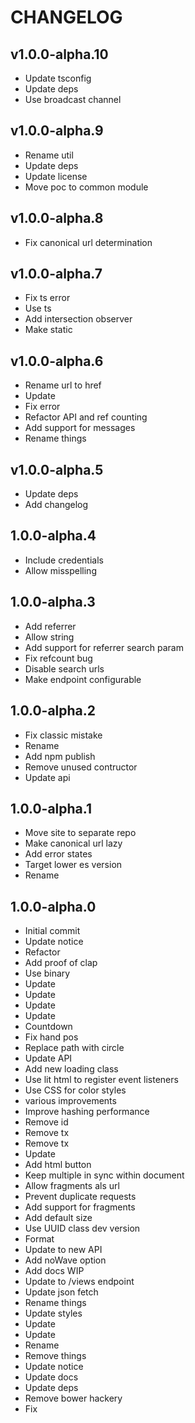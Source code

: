 # CHANGELOG

## v1.0.0-alpha.10
- Update tsconfig
- Update deps
- Use broadcast channel

## v1.0.0-alpha.9
- Rename util
- Update deps
- Update license
- Move poc to common module

## v1.0.0-alpha.8
- Fix canonical url determination

## v1.0.0-alpha.7
- Fix ts error
- Use ts
- Add intersection observer
- Make static

## v1.0.0-alpha.6
- Rename url to href
- Update
- Fix error
- Refactor API and ref counting
- Add support for messages
- Rename things

## v1.0.0-alpha.5
- Update deps
- Add changelog 

## 1.0.0-alpha.4
- Include credentials
- Allow misspelling

## 1.0.0-alpha.3
- Add referrer
- Allow string
- Add support for referrer search param
- Fix refcount bug
- Disable search urls
- Make endpoint configurable

## 1.0.0-alpha.2
- Fix classic mistake
- Rename
- Add npm publish
- Remove unused contructor
- Update api

## 1.0.0-alpha.1
- Move site to separate repo
- Make canonical url lazy
- Add error states
- Target lower es version
- Rename

## 1.0.0-alpha.0
- Initial commit
- Update notice
- Refactor
- Add proof of clap
- Use binary
- Update
- Update
- Update
- Update
- Countdown
- Fix hand pos
- Replace path with circle
- Update API
- Add new loading class
- Use lit html to register event listeners
- Use CSS for color styles
- various improvements
- Improve hashing performance
- Remove id
- Remove tx
- Remove tx
- Update
- Add html button
- Keep multiple in sync within document
- Allow fragments als url
- Prevent duplicate requests
- Add support for fragments
- Add default size
- Use UUID class dev version
- Format
- Update to new API
- Add noWave option
- Add docs WIP
- Update to /views endpoint
- Update json fetch
- Rename things
- Update styles
- Update
- Update
- Rename
- Remove things
- Update notice
- Update docs
- Update deps
- Remove bower hackery
- Fix
